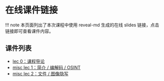 # 在线课件链接

!!! note
    本页面列出了本次课程中使用 reveal-md 生成的在线 slides 链接，点击链接即可查看课件内容。

## 课件列表

- [lec 0：课程导论](https://courses.zjusec.com/slides/lec0/)
- [misc lec 1：简介 / 编解码 / OSINT](https://courses.zjusec.com/slides/misc-lec1/)
- [misc lec 2：文件 / 图像隐写](https://courses.zjusec.com/slides/misc-lec2/)
